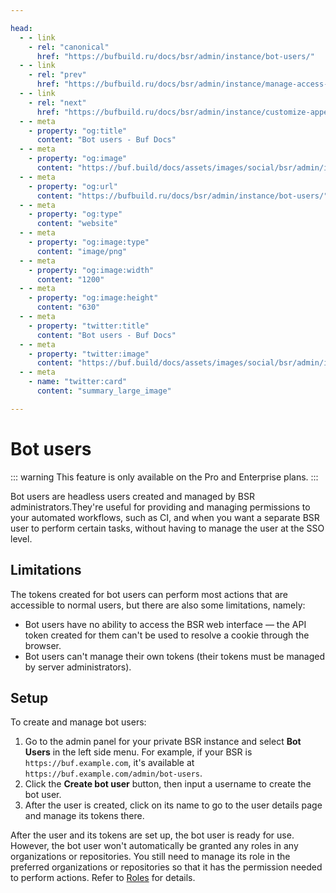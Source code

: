 ```yaml
---

head:
  - - link
    - rel: "canonical"
      href: "https://bufbuild.ru/docs/bsr/admin/instance/bot-users/"
  - - link
    - rel: "prev"
      href: "https://bufbuild.ru/docs/bsr/admin/instance/manage-access-idp-groups/"
  - - link
    - rel: "next"
      href: "https://bufbuild.ru/docs/bsr/admin/instance/customize-appearance/"
  - - meta
    - property: "og:title"
      content: "Bot users - Buf Docs"
  - - meta
    - property: "og:image"
      content: "https://buf.build/docs/assets/images/social/bsr/admin/instance/bot-users.png"
  - - meta
    - property: "og:url"
      content: "https://bufbuild.ru/docs/bsr/admin/instance/bot-users/"
  - - meta
    - property: "og:type"
      content: "website"
  - - meta
    - property: "og:image:type"
      content: "image/png"
  - - meta
    - property: "og:image:width"
      content: "1200"
  - - meta
    - property: "og:image:height"
      content: "630"
  - - meta
    - property: "twitter:title"
      content: "Bot users - Buf Docs"
  - - meta
    - property: "twitter:image"
      content: "https://buf.build/docs/assets/images/social/bsr/admin/instance/bot-users.png"
  - - meta
    - name: "twitter:card"
      content: "summary_large_image"

---
```


# Bot users

::: warning
This feature is only available on the Pro and Enterprise plans.
:::

Bot users are headless users created and managed by BSR administrators.They're useful for providing and managing permissions to your automated workflows, such as CI, and when you want a separate BSR user to perform certain tasks, without having to manage the user at the SSO level.

## Limitations

The tokens created for bot users can perform most actions that are accessible to normal users, but there are also some limitations, namely:

- Bot users have no ability to access the BSR web interface — the API token created for them can't be used to resolve a cookie through the browser.
- Bot users can't manage their own tokens (their tokens must be managed by server administrators).

## Setup

To create and manage bot users:

1.  Go to the admin panel for your private BSR instance and select **Bot Users** in the left side menu. For example, if your BSR is `https://buf.example.com`, it's available at `https://buf.example.com/admin/bot-users`.
2.  Click the **Create bot user** button, then input a username to create the bot user.
3.  After the user is created, click on its name to go to the user details page and manage its tokens there.

After the user and its tokens are set up, the bot user is ready for use. However, the bot user won't automatically be granted any roles in any organizations or repositories. You still need to manage its role in the preferred organizations or repositories so that it has the permission needed to perform actions. Refer to [Roles](../../roles/) for details.
